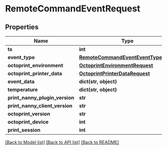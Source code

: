 # RemoteCommandEventRequest


## Properties
Name | Type | Description | Notes
------------ | ------------- | ------------- | -------------
**ts** | **int** |  | [optional] 
**event_type** | [**RemoteCommandEventEventTypeEnum**](RemoteCommandEventEventTypeEnum.md) |  | 
**octoprint_environment** | [**OctoprintEnvironmentRequest**](OctoprintEnvironmentRequest.md) |  | 
**octoprint_printer_data** | [**OctoprintPrinterDataRequest**](OctoprintPrinterDataRequest.md) |  | 
**event_data** | **dict(str, object)** |  | [optional] 
**temperature** | **dict(str, object)** |  | [optional] 
**print_nanny_plugin_version** | **str** |  | 
**print_nanny_client_version** | **str** |  | 
**octoprint_version** | **str** |  | 
**octoprint_device** | **int** |  | 
**print_session** | **int** |  | [optional] 

[[Back to Model list]](../README.md#documentation-for-models) [[Back to API list]](../README.md#documentation-for-api-endpoints) [[Back to README]](../README.md)


